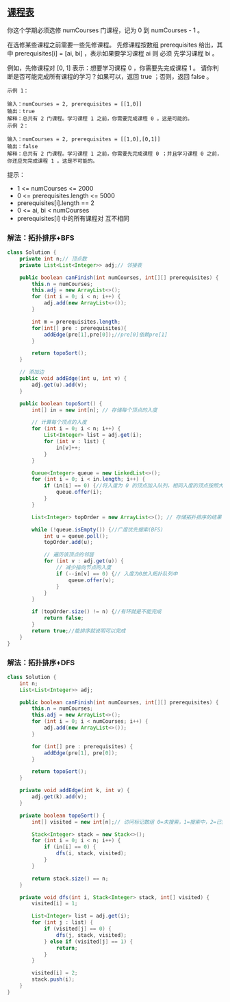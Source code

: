## [课程表](https://leetcode.cn/problems/course-schedule/description/)
你这个学期必须选修 numCourses 门课程，记为 0 到 numCourses - 1 。

在选修某些课程之前需要一些先修课程。 先修课程按数组 prerequisites 给出，其中 prerequisites[i] = [ai, bi] ，表示如果要学习课程 ai 则 必须 先学习课程  bi 。

例如，先修课程对 [0, 1] 表示：想要学习课程 0 ，你需要先完成课程 1 。
请你判断是否可能完成所有课程的学习？如果可以，返回 true ；否则，返回 false 。


````
示例 1：

输入：numCourses = 2, prerequisites = [[1,0]]
输出：true
解释：总共有 2 门课程。学习课程 1 之前，你需要完成课程 0 。这是可能的。
示例 2：

输入：numCourses = 2, prerequisites = [[1,0],[0,1]]
输出：false
解释：总共有 2 门课程。学习课程 1 之前，你需要先完成​课程 0 ；并且学习课程 0 之前，你还应先完成课程 1 。这是不可能的。
````

提示：

- 1 <= numCourses <= 2000
- 0 <= prerequisites.length <= 5000
- prerequisites[i].length == 2
- 0 <= ai, bi < numCourses
- prerequisites[i] 中的所有课程对 互不相同

### 解法：拓扑排序+BFS

````java
class Solution {
    private int n;// 顶点数
    private List<List<Integer>> adj;// 邻接表

    public boolean canFinish(int numCourses, int[][] prerequisites) {
        this.n = numCourses;
        this.adj = new ArrayList<>();
        for (int i = 0; i < n; i++) {
            adj.add(new ArrayList<>());
        }

        int m = prerequisites.length;
        for(int[] pre : prerequisites){
            addEdge(pre[1],pre[0]);//pre[0]依赖pre[1]
        }

        return topoSort();
    }

    // 添加边
    public void addEdge(int u, int v) {
        adj.get(u).add(v);
    }

    public boolean topoSort() {
        int[] in = new int[n]; // 存储每个顶点的入度

        // 计算每个顶点的入度
        for (int i = 0; i < n; i++) {
            List<Integer> list = adj.get(i);
            for (int v : list) {
                in[v]++;
            }
        }

        Queue<Integer> queue = new LinkedList<>();
        for (int i = 0; i < in.length; i++) {
            if (in[i] == 0) {//将入度为 0 的顶点加入队列，相同入度的顶点按照大小排序
                queue.offer(i);
            }
        }

        List<Integer> topOrder = new ArrayList<>(); // 存储拓扑排序的结果

        while (!queue.isEmpty()) {//广度优先搜索(BFS)
            int u = queue.poll();
            topOrder.add(u);

            // 遍历该顶点的邻居
            for (int v : adj.get(u)) {
                // 减少指向节点的入度
                if (--in[v] == 0) {// 入度为0放入拓扑队列中
                    queue.offer(v);
                }
            }
        }

        if (topOrder.size() != n) {//有环就是不能完成
            return false;
        }
        return true;//能排序就说明可以完成
    }
}
````

### 解法：拓扑排序+DFS

````java
class Solution {
    int n;
    List<List<Integer>> adj;

    public boolean canFinish(int numCourses, int[][] prerequisites) {
        this.n = numCourses;
        this.adj = new ArrayList<>();
        for (int i = 0; i < numCourses; i++) {
            adj.add(new ArrayList<>());
        }

        for (int[] pre : prerequisites) {
            addEdge(pre[1], pre[0]);
        }

        return topoSort();
    }

    private void addEdge(int k, int v) {
        adj.get(k).add(v);
    }

    private boolean topoSort() {
        int[] visited = new int[n];// 访问标记数组 0=未搜索，1=搜索中，2=已完成

        Stack<Integer> stack = new Stack<>();
        for (int i = 0; i < n; i++) {
            if (in[i] == 0) {
                dfs(i, stack, visited);
            }
        }

        return stack.size() == n;
    }

    private void dfs(int i, Stack<Integer> stack, int[] visited) {
        visited[i] = 1;

        List<Integer> list = adj.get(i);
        for (int j : list) {
            if (visited[j] == 0) {
                dfs(j, stack, visited);
            } else if (visited[j] == 1) {
                return;
            }
        }

        visited[i] = 2;
        stack.push(i);
    }
}
````
